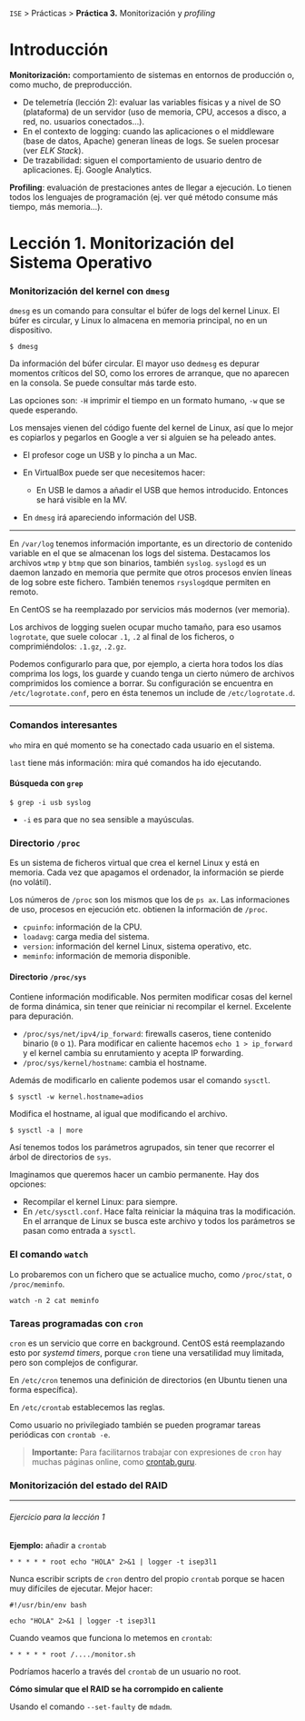 `ISE` > Prácticas > **Práctica 3.** Monitorización y _profiling_

# Introducción

**Monitorización:** comportamiento de sistemas en entornos de producción o, como mucho, de preproducción.

* De telemetría (lección 2): evaluar las variables físicas y a nivel de SO (plataforma) de un servidor (uso de memoria, CPU, accesos a disco, a red, no. usuarios conectados...).
* En el contexto de logging: cuando las aplicaciones o el middleware (base de datos, Apache) generan líneas de logs. Se suelen procesar (ver _ELK Stack_).
* De trazabilidad: siguen el comportamiento de usuario dentro de aplicaciones. Ej. Google Analytics.

**Profiling**: evaluación de prestaciones antes de llegar a ejecución. Lo tienen todos los lenguajes de programación (ej. ver qué método consume más tiempo, más memoria...).

# Lección 1. Monitorización del Sistema Operativo

### Monitorización del kernel con `dmesg`

`dmesg` es un comando para consultar el búfer de logs del kernel Linux. El búfer es circular, y Linux lo almacena en memoria principal, no en un dispositivo.

~~~
$ dmesg
~~~

Da información del búfer circular. El mayor uso de`dmesg` es depurar momentos críticos del SO, como los errores de arranque, que no aparecen en la consola. Se puede consultar más tarde esto.

Las opciones son: `-H` imprimir el tiempo en un formato humano, `-w` que se quede esperando.

Los mensajes vienen del código fuente del kernel de Linux, así que lo mejor es copiarlos y pegarlos en Google a ver si alguien se ha peleado antes.

* El profesor coge un USB y lo pincha a un Mac.
* En VirtualBox puede ser que necesitemos hacer:
  * En USB le damos a añadir el USB que hemos introducido. Entonces se hará visible en la MV.

* En `dmesg` irá apareciendo información del USB.

---

En `/var/log` tenemos información importante, es un directorio de contenido variable en el que se almacenan los logs del sistema. Destacamos los archivos `wtmp` y `btmp` que son binarios, también `syslog`. `syslogd` es un daemon lanzado en memoria que permite que otros procesos envíen líneas de log sobre este fichero. También tenemos `rsyslogd`que permiten en remoto.

En CentOS se ha reemplazado por servicios más modernos (ver memoria).

Los archivos de logging suelen ocupar mucho tamaño, para eso usamos `logrotate`, que suele colocar `.1`, `.2` al final de los ficheros, o comprimiéndolos: `.1.gz`, `.2.gz`.

Podemos configurarlo para que, por ejemplo, a cierta hora todos los días comprima los logs, los guarde y cuando tenga un cierto número de archivos comprimidos los comience a borrar. Su configuración se encuentra en `/etc/logrotate.conf`, pero en ésta tenemos un include de `/etc/logrotate.d`.

---

### Comandos interesantes

`who` mira en qué momento se ha conectado cada usuario en el sistema.

`last` tiene más información: mira qué comandos ha ido ejecutando.

#### Búsqueda con `grep`

~~~
$ grep -i usb syslog
~~~

* `-i` es para que no sea sensible a mayúsculas.

### Directorio `/proc`

Es un sistema de ficheros virtual que crea el kernel Linux y está en memoria. Cada vez que apagamos el ordenador, la información se pierde (no volátil).

Los números de `/proc` son los mismos que los de `ps ax`. Las informaciones de uso, procesos en ejecución etc. obtienen la información de `/proc`.

* `cpuinfo`: información de la CPU.
* `loadavg`: carga media del sistema.
* `version`: información del kernel Linux, sistema operativo, etc.
* `meminfo`: información de memoria disponible.

#### Directorio `/proc/sys`

Contiene información modificable. Nos permiten modificar cosas del kernel de forma dinámica, sin tener que reiniciar ni recompilar el kernel. Excelente para depuración.

* `/proc/sys/net/ipv4/ip_forward`: firewalls caseros, tiene contenido binario (`0` o `1`). Para modificar en caliente hacemos `echo 1 > ip_forward` y el kernel cambia su enrutamiento y acepta IP forwarding.
* `/proc/sys/kernel/hostname`: cambia el hostname.

Además de modificarlo en caliente podemos usar el comando `sysctl`.

~~~
$ sysctl -w kernel.hostname=adios
~~~

Modifica el hostname, al igual que modificando el archivo.

~~~
$ sysctl -a | more
~~~

Así tenemos todos los parámetros agrupados, sin tener que recorrer el árbol de directorios de `sys`.

Imaginamos que queremos hacer un cambio permanente. Hay dos opciones:

* Recompilar el kernel Linux: para siempre.
* En `/etc/sysctl.conf`. Hace falta reiniciar la máquina tras la modificación. En el arranque de Linux se busca este archivo y todos los parámetros se pasan como entrada a `sysctl`.

### El comando `watch`

Lo probaremos con un fichero que se actualice mucho, como `/proc/stat`, o `/proc/meminfo`.

~~~
watch -n 2 cat meminfo
~~~

### Tareas programadas con `cron`

`cron` es un servicio que corre en background. CentOS está reemplazando esto por _systemd timers_, porque `cron` tiene una versatilidad muy limitada, pero son complejos de configurar.

En `/etc/cron` tenemos una definición de directorios (en Ubuntu tienen una forma específica).

En `/etc/crontab` establecemos las reglas.

Como usuario no privilegiado también se pueden programar tareas periódicas con `crontab -e`.

> **Importante:** Para facilitarnos trabajar con expresiones de `cron` hay muchas páginas online, como [crontab.guru](https://crontab.guru).

### Monitorización del estado del RAID

----

###### Ejercicio para la lección 1

**Ejemplo:** añadir a `crontab`

~~~~
* * * * * root echo "HOLA" 2>&1 | logger -t isep3l1
~~~~

Nunca escribir scripts de `cron` dentro del propio `crontab` porque se hacen muy difíciles de ejecutar. Mejor hacer:

~~~
#!/usr/bin/env bash

echo "HOLA" 2>&1 | logger -t isep3l1
~~~

Cuando veamos que funciona lo metemos en `crontab`:

~~~
* * * * * root /..../monitor.sh
~~~

Podríamos hacerlo a través del `crontab` de un usuario no root.

**Cómo simular que el RAID se ha corrompido en caliente**

Usando el comando `--set-faulty` de `mdadm`.